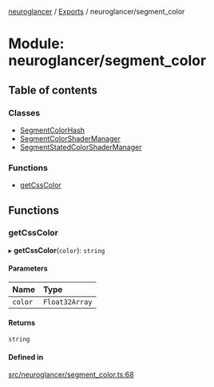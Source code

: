 [neuroglancer](../README.md) / [Exports](../modules.md) / neuroglancer/segment\_color

# Module: neuroglancer/segment\_color

## Table of contents

### Classes

- [SegmentColorHash](../classes/neuroglancer_segment_color.SegmentColorHash.md)
- [SegmentColorShaderManager](../classes/neuroglancer_segment_color.SegmentColorShaderManager.md)
- [SegmentStatedColorShaderManager](../classes/neuroglancer_segment_color.SegmentStatedColorShaderManager.md)

### Functions

- [getCssColor](neuroglancer_segment_color.md#getcsscolor)

## Functions

### getCssColor

▸ **getCssColor**(`color`): `string`

#### Parameters

| Name | Type |
| :------ | :------ |
| `color` | `Float32Array` |

#### Returns

`string`

#### Defined in

[src/neuroglancer/segment_color.ts:68](https://github.com/ActiveBrainAtlas2/neuroglancer/blob/91617476/src/neuroglancer/segment_color.ts#L68)
